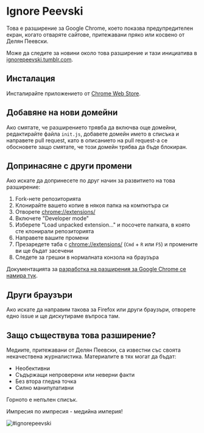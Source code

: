 # Ignore Peevski

Това е разширение за Google Chrome, което показва предупредителен екран, когато отваряте сайтове, притежавани пряко или косвено от Делян Пеевски.

Може да следите за новини около това разширение и тази инициатива в [ignorepeevski.tumblr.com](http://ignorepeevski.tumblr.com/).

## Инсталация

Инсталирайте приложението от [Chrome Web Store](https://chrome.google.com/webstore/detail/%D0%B4%D0%B0%D0%BD%D1%81withme/lmcpmmnecclemnhobkplkgpjjddgnkej?hl=bg&gl=001).

## Добавяне на нови домейни

Ако смятате, че разширението трявба да включва още домейни, редактирайте файла `init.js`, добавете домейн името в списъка и направете pull request, като в описанието на pull request-а се обосновете защо смятате, че този домейн трябва да бъде блокиран.

## Допринасяне с други промени

Ако искате да допринесете по друг начин за развитието на това разширение:

1. Fork-нете репозиторията
2. Клонирайте вашето копие в някоя папка на компютъра си
3. Отворете [chrome://extensions/](chrome://extensions/)
4. Включете "Developer mode"
5. Изберете "Load unpacked extension..." и посочете папката, в която сте клонирали репозиторията
6. Направете вашите промени
7. Презаредете таба с [chrome://extensions/](chrome://extensions/) (`Cmd` + `R` или `F5`) и промените ви ще бъдат засечени
8. Следете за грешки в нормалната конзола на браузъра

Документацията за [разработка на разширения за Google Chrome се намира тук](https://developer.chrome.com/extensions/getstarted.html).

## Други браузъри

Ако искате да направим такова за Firefox или други браузъри, отворете едно issue и ще дискутираме въпроса там.

## Защо съществува това разширение?

Медиите, притежавани от Делян Пеевски, са известни със своята некачествена журналистика. Материалите в тях могат да бъдат:

- Необективни
- Съдържащи непроверени или неверни факти
- Без втора гледна точка
- Силно манипулативни

Горното е непълен списък.

Импресия по импресия - медийна империя!

![#ignorepeevski](http://24.media.tumblr.com/243dfc6696cf71013636c403ee1473f2/tumblr_mon26lM2W71swvzfoo1_r1_1280.jpg)
